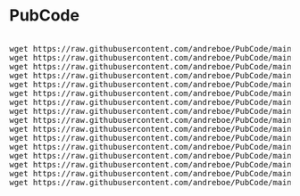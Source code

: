 # PubCode
<pre>

wget https://raw.githubusercontent.com/andreboe/PubCode/main/PubCode.AppParams_v1.AppParams.cs
wget https://raw.githubusercontent.com/andreboe/PubCode/main/PubCode.AppParams_v1.Param.cs
wget https://raw.githubusercontent.com/andreboe/PubCode/main/PubCode.AppParams_v2.AppParams.cs
wget https://raw.githubusercontent.com/andreboe/PubCode/main/PubCode.AppParams_v2.Param.cs
wget https://raw.githubusercontent.com/andreboe/PubCode/main/PubCode.AppParams_v3.AppParams.cs
wget https://raw.githubusercontent.com/andreboe/PubCode/main/PubCode.AppParams_v3.Param.cs
wget https://raw.githubusercontent.com/andreboe/PubCode/main/PubCode.BaseTypeExt_v1.cs
wget https://raw.githubusercontent.com/andreboe/PubCode/main/PubCode.BaseTypeExt_v2.cs
wget https://raw.githubusercontent.com/andreboe/PubCode/main/PubCode.ConsoleMgr_v1.cs
wget https://raw.githubusercontent.com/andreboe/PubCode/main/PubCode.FTP_v1.cs
wget https://raw.githubusercontent.com/andreboe/PubCode/main/PubCode.ProcessMgr_v1.cs
wget https://raw.githubusercontent.com/andreboe/PubCode/main/PubCode.Robocopy_v1.cs
wget https://raw.githubusercontent.com/andreboe/PubCode/main/PubCode.SubApp_v1.cs
wget https://raw.githubusercontent.com/andreboe/PubCode/main/PubCode.SubApp_v2.cs
wget https://raw.githubusercontent.com/andreboe/PubCode/main/PubCode.SysInfo_v1.cs
wget https://raw.githubusercontent.com/andreboe/PubCode/main/PubCode.UpdateEXE_v1.cs

</pre>
